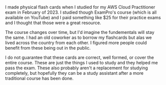 I made physical flash cards when I studied for my AWS Cloud Practitioner exam in February of 2023.
I studied though ExamPro's course (which is all available on YouTube) and I paid something like $25 for their practice exams and I thought that those were a great resource.

The course changes over time, but I'd imagine the fundementals will stay the same.
I had an old coworker as to borrow my flashcards but alas we lived across the country from each other.
I figured more people could benefit from these being out in the public.

I do not guarantee that these cards are correct, well formed, or cover the entire course.
These are just the things I used to study and they helped me pass the exam.
These also probably aren't a replacement for studying completely, but hopefully they can be a study assistant after a more traditional course has been done.